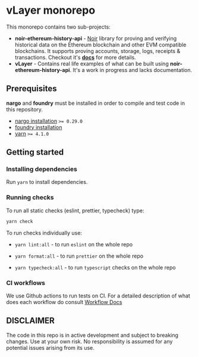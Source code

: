 # vLayer monorepo

This monorepo contains two sub-projects:

- **noir-ethereum-history-api** - [Noir](https://noir-lang.org) library for proving and verifying historical data on the Ethereum blockchain and other EVM compatible blockchains. It supports proving accounts, storage, logs, receipts & transactions. Checkout it's **[docs](./ethereum/README.md)** for more details.
- **vLayer** - Contains real life examples of what can be built using **noir-ethereum-history-api**. It's a work in progress and lacks documentation.

## Prerequisites

**nargo** and **foundry** must be installed in order to compile and test code in this repository.

- [nargo installation](https://noir-lang.org/docs/getting_started/installation/) `>= 0.29.0`
- [foundry installation](https://book.getfoundry.sh/getting-started/installation)
- [yarn](https://yarnpkg.com) `>= 4.1.0`

## Getting started

### Installing dependencies

Run `yarn` to install dependencies.

### Running checks

To run all static checks (eslint, prettier, typecheck) type:

```sh
yarn check
```

To run checks individually use:

- `yarn lint:all` - to run `eslint` on the whole repo

- `yarn format:all` - to run `prettier` on the whole repo

- `yarn typecheck:all` - to run `typescript` checks on the whole repo

### CI workflows

We use Github actions to run tests on CI. For a detailed description of what does each workflow do consult [Workflow Docs](./.github/workflows/README.md)

## DISCLAIMER

The code in this repo is in active development and subject to breaking changes. Use at your own risk. No responsibility is assumed for any potential issues arising from its use.
